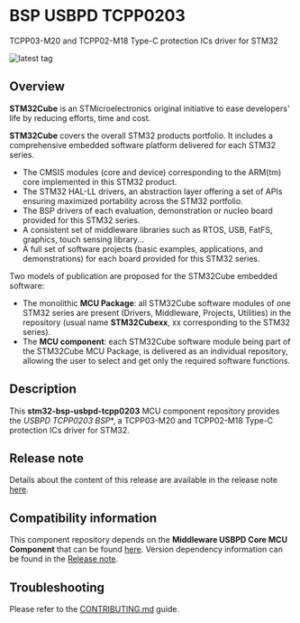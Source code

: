 # BSP USBPD TCPP0203
TCPP03-M20 and TCPP02-M18 Type-C protection ICs driver for STM32

![latest tag](https://img.shields.io/github/v/tag/STMicroelectronics/stm32-bsp-usbpd-tcpp0203.svg?color=brightgreen)

## Overview

**STM32Cube** is an STMicroelectronics original initiative to ease developers' life by reducing efforts, time and cost.

**STM32Cube** covers the overall STM32 products portfolio. It includes a comprehensive embedded software platform delivered for each STM32 series.
   * The CMSIS modules (core and device) corresponding to the ARM(tm) core implemented in this STM32 product.
   * The STM32 HAL-LL drivers, an abstraction layer offering a set of APIs ensuring maximized portability across the STM32 portfolio.
   * The BSP drivers of each evaluation, demonstration or nucleo board provided for this STM32 series.
   * A consistent set of middleware libraries such as RTOS, USB, FatFS, graphics, touch sensing library...
   * A full set of software projects (basic examples, applications, and demonstrations) for each board provided for this STM32 series.

Two models of publication are proposed for the STM32Cube embedded software:
   * The monolithic **MCU Package**: all STM32Cube software modules of one STM32 series are present (Drivers, Middleware, Projects, Utilities) in the repository (usual name **STM32Cubexx**, xx corresponding to the STM32 series).
   * The **MCU component**: each STM32Cube software module being part of the STM32Cube MCU Package, is delivered as an individual repository, allowing the user to select and get only the required software functions.

## Description

This **stm32-bsp-usbpd-tcpp0203** MCU component repository provides the *USBPD TCPP0203 BSP**, a TCPP03-M20 and TCPP02-M18 Type-C protection ICs driver for STM32.

## Release note

Details about the content of this release are available in the release note [here](https://htmlpreview.github.io/?https://github.com/STMicroelectronics/stm32-bsp-usbpd-tcpp0203/blob/main/Release_Notes.html).

## Compatibility information

This component repository depends on the **Middleware USBPD Core MCU Component** that can be found [here](https://github.com/STMicroelectronics/stm32-mw-usbpd-core).
Version dependency information can be found in the [Release note](https://github.com/STMicroelectronics/stm32-bsp-usbpd-tcpp0203#release-note).

## Troubleshooting

Please refer to the [CONTRIBUTING.md](CONTRIBUTING.md) guide.

